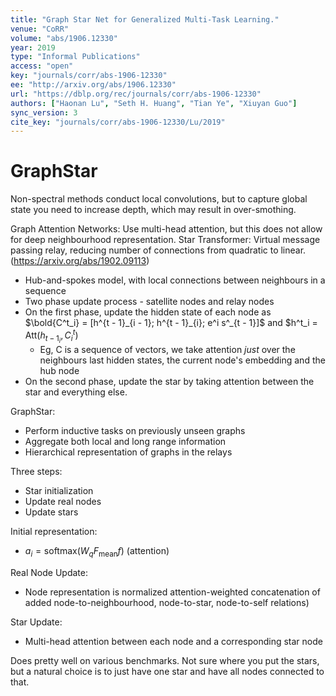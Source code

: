 ```yaml
---
title: "Graph Star Net for Generalized Multi-Task Learning."
venue: "CoRR"
volume: "abs/1906.12330"
year: 2019
type: "Informal Publications"
access: "open"
key: "journals/corr/abs-1906-12330"
ee: "http://arxiv.org/abs/1906.12330"
url: "https://dblp.org/rec/journals/corr/abs-1906-12330"
authors: ["Haonan Lu", "Seth H. Huang", "Tian Ye", "Xiuyan Guo"]
sync_version: 3
cite_key: "journals/corr/abs-1906-12330/Lu/2019"
---
```

# GraphStar

Non-spectral methods conduct local convolutions, but to capture global state you need to
increase depth, which may result in over-smothing.

Graph Attention Networks: Use multi-head attention, but this does not allow for deep neighbourhood representation.
Star Transformer: Virtual message passing relay, reducing number of connections from quadratic to linear. (https://arxiv.org/abs/1902.09113)
   * Hub-and-spokes model, with local connections between neighbours in a sequence
   * Two phase update process - satellite nodes and relay nodes
   * On the first phase, update the hidden state of each node as $\bold{C^t_i} = [h^{t - 1}_{i - 1}; h^{t - 1}_{i}; e^i s^_{t - 1}]$ and $h^t_i = $\text{Att}(h_{t - 1}_i, C^t_i)$
     * Eg, C is a sequence of vectors, we take attention *just* over the neighbours last hidden states, the current node's embedding and the hub node
   * On the second phase, update the star by taking attention between the star and everything else.


GraphStar:
 - Perform inductive tasks on previously unseen graphs
 - Aggregate both local and long range information
 - Hierarchical representation of graphs in the relays


Three steps:
 - Star initialization
 - Update real nodes
 - Update stars

Initial representation:
 - $a_i = \text{softmax}(W_q F_{\text{mean}} f)$ (attention)

Real Node Update:
 - Node representation is normalized attention-weighted concatenation of added node-to-neighbourhood, node-to-star, node-to-self relations)

Star Update:
 - Multi-head attention between each node and a corresponding star node

Does pretty well on various benchmarks. Not sure where you put the stars, but a natural choice is to just
have one star and have all nodes connected to that.